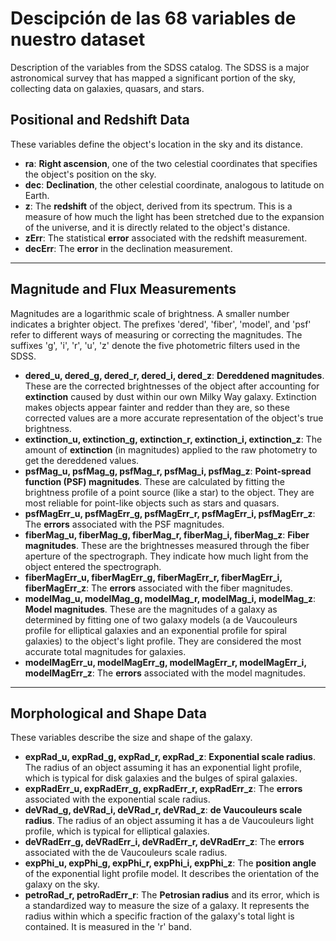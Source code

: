# Descipción de las 68 variables de nuestro dataset

Description of the variables from the SDSS catalog. 
The SDSS is a major astronomical survey that has mapped a significant portion of the sky, 
collecting data on galaxies, quasars, and stars. 

## Positional and Redshift Data
These variables define the object's location in the sky and its distance.

* **ra**: **Right ascension**, one of the two celestial coordinates that specifies the object's position on the sky.
* **dec**: **Declination**, the other celestial coordinate, analogous to latitude on Earth.
* **z**: The **redshift** of the object, derived from its spectrum. This is a measure of how much the light has been stretched due to the expansion of the universe, and it is directly related to the object's distance.
* **zErr**: The statistical **error** associated with the redshift measurement.
* **decErr**: The **error** in the declination measurement.

---

## Magnitude and Flux Measurements
Magnitudes are a logarithmic scale of brightness. A smaller number indicates a brighter object. The prefixes 'dered', 'fiber', 'model', and 'psf' refer to different ways of measuring or correcting the magnitudes. The suffixes 'g', 'i', 'r', 'u', 'z' denote the five photometric filters used in the SDSS.

* **dered_u, dered_g, dered_r, dered_i, dered_z**: **Dereddened magnitudes**. These are the corrected brightnesses of the object after accounting for **extinction** caused by dust within our own Milky Way galaxy. Extinction makes objects appear fainter and redder than they are, so these corrected values are a more accurate representation of the object's true brightness.
* **extinction_u, extinction_g, extinction_r, extinction_i, extinction_z**: The amount of **extinction** (in magnitudes) applied to the raw photometry to get the dereddened values.
* **psfMag_u, psfMag_g, psfMag_r, psfMag_i, psfMag_z**: **Point-spread function (PSF) magnitudes**. These are calculated by fitting the brightness profile of a point source (like a star) to the object. They are most reliable for point-like objects such as stars and quasars.
* **psfMagErr_u, psfMagErr_g, psfMagErr_r, psfMagErr_i, psfMagErr_z**: The **errors** associated with the PSF magnitudes.
* **fiberMag_u, fiberMag_g, fiberMag_r, fiberMag_i, fiberMag_z**: **Fiber magnitudes**. These are the brightnesses measured through the fiber aperture of the spectrograph. They indicate how much light from the object entered the spectrograph.
* **fiberMagErr_u, fiberMagErr_g, fiberMagErr_r, fiberMagErr_i, fiberMagErr_z**: The **errors** associated with the fiber magnitudes.
* **modelMag_u, modelMag_g, modelMag_r, modelMag_i, modelMag_z**: **Model magnitudes**. These are the magnitudes of a galaxy as determined by fitting one of two galaxy models (a de Vaucouleurs profile for elliptical galaxies and an exponential profile for spiral galaxies) to the object's light profile. They are considered the most accurate total magnitudes for galaxies.
* **modelMagErr_u, modelMagErr_g, modelMagErr_r, modelMagErr_i, modelMagErr_z**: The **errors** associated with the model magnitudes.

---

## Morphological and Shape Data
These variables describe the size and shape of the galaxy.

* **expRad_u, expRad_g, expRad_r, expRad_z**: **Exponential scale radius**. The radius of an object assuming it has an exponential light profile, which is typical for disk galaxies and the bulges of spiral galaxies.
* **expRadErr_u, expRadErr_g, expRadErr_r, expRadErr_z**: The **errors** associated with the exponential scale radius.
* **deVRad_g, deVRad_i, deVRad_r, deVRad_z**: **de Vaucouleurs scale radius**. The radius of an object assuming it has a de Vaucouleurs light profile, which is typical for elliptical galaxies.
* **deVRadErr_g, deVRadErr_i, deVRadErr_r, deVRadErr_z**: The **errors** associated with the de Vaucouleurs scale radius.
* **expPhi_u, expPhi_g, expPhi_r, expPhi_i, expPhi_z**: The **position angle** of the exponential light profile model. It describes the orientation of the galaxy on the sky.
* **petroRad_r, petroRadErr_r**: The **Petrosian radius** and its error, which is a standardized way to measure the size of a galaxy. It represents the radius within which a specific fraction of the galaxy's total light is contained. It is measured in the 'r' band.
